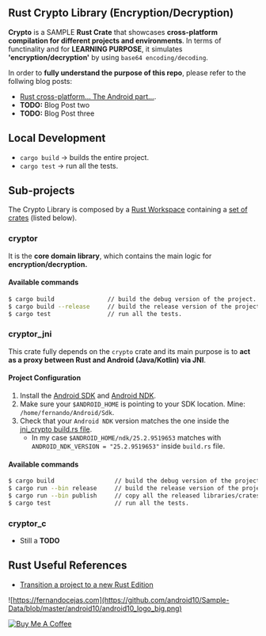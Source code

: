 ## Rust Crypto Library (Encryption/Decryption)

**Crypto** is a SAMPLE **Rust Crate** that showcases **cross-platform compilation for different projects and environments**. In terms of functinality and for **LEARNING PURPOSE**, it simulates **'encryption/decryption'** by using `base64 encoding/decoding`. 

In order to **fully understand the purpose of this repo**, please refer to the follwing blog posts:

 - [Rust cross-platform... The Android part...](https://fernandocejas.com/blog/engineering/2023-07-27-rust-cross-platform-android/).
 - **TODO:** Blog Post two
 - **TODO:** Blog Post three

## Local Development

 - `cargo build` -> builds the entire project.
 - `cargo test`  -> run all the tests.

## Sub-projects

The Crypto Library is composed by a [Rust Workspace](https://doc.rust-lang.org/book/ch14-03-cargo-workspaces.html) containing a [set of crates](Cargo.toml) (listed below).

### **cryptor**

It is the **core domain library**, which contains the main logic for **encryption/decryption.**

#### Available commands

```bash
$ cargo build               // build the debug version of the project.
$ cargo build --release     // build the release version of the project.
$ cargo test                // run all the tests.
```
### **cryptor_jni**

This crate fully depends on the `crypto` crate and its main purpose is to **act as a proxy between Rust and Android (Java/Kotlin) via JNI**.  

#### Project Configuration

1. Install the [Android SDK](https://developer.android.com/studio) and [Android NDK](https://developer.android.com/ndk/). 
2. Make sure your `$ANDROID_HOME` is pointing to your SDK location. Mine: `/home/fernando/Android/Sdk`.
3. Check that your `Android NDK` version matches the one inside the [jni_crypto build.rs file](https://github.com/android10/Rust-Cross-Platform-Development/blob/main/rust-library/cryptor_jni/build.rs). 
    - In my case `$ANDROID_HOME/ndk/25.2.9519653` matches with `ANDROID_NDK_VERSION = "25.2.9519653"` inside `build.rs` file.

#### Available commands

```bash
$ cargo build                 // build the debug version of the project.
$ cargo run --bin release     // build the release version of the project for all android targets.
$ cargo run --bin publish     // copy all the released libraries/crates inside the android project.
$ cargo test                  // run all the tests.
```

### **cryptor_c**

 - Still a **TODO**

## Rust Useful References

 - [Transition a project to a new Rust Edition](https://doc.rust-lang.org/edition-guide/editions/transitioning-an-existing-project-to-a-new-edition.html)

![https://fernandocejas.com](https://github.com/android10/Sample-Data/blob/master/android10/android10_logo_big.png)

<a href="https://www.buymeacoffee.com/android10" target="_blank"><img src="https://www.buymeacoffee.com/assets/img/custom_images/orange_img.png" alt="Buy Me A Coffee" style="height: auto !important;width: auto !important;" ></a>

